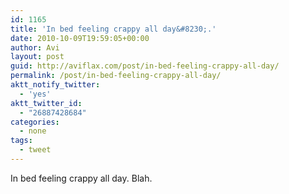 ```yaml
---
id: 1165
title: 'In bed feeling crappy all day&#8230;.'
date: 2010-10-09T19:59:05+00:00
author: Avi
layout: post
guid: http://aviflax.com/post/in-bed-feeling-crappy-all-day/
permalink: /post/in-bed-feeling-crappy-all-day/
aktt_notify_twitter:
  - 'yes'
aktt_twitter_id:
  - "26887428684"
categories:
  - none
tags:
  - tweet
---
```

In bed feeling crappy all day. Blah.